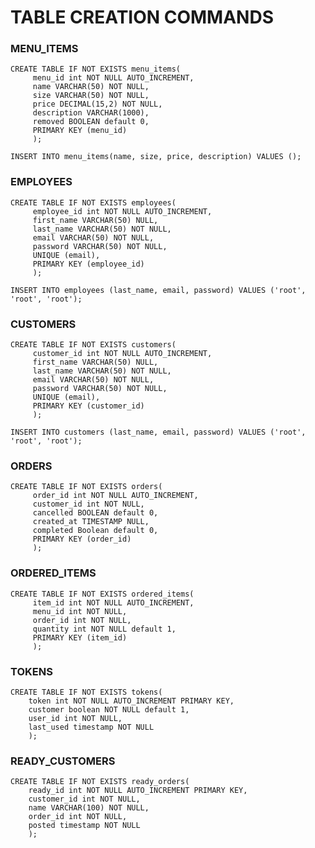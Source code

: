 # TABLE CREATION COMMANDS

### MENU_ITEMS

```
CREATE TABLE IF NOT EXISTS menu_items(
     menu_id int NOT NULL AUTO_INCREMENT,
     name VARCHAR(50) NOT NULL,
     size VARCHAR(50) NOT NULL,
     price DECIMAL(15,2) NOT NULL,
     description VARCHAR(1000),
     removed BOOLEAN default 0,
     PRIMARY KEY (menu_id)
     );
```

`INSERT INTO menu_items(name, size, price, description) VALUES ();`

### EMPLOYEES

```
CREATE TABLE IF NOT EXISTS employees(
     employee_id int NOT NULL AUTO_INCREMENT,
     first_name VARCHAR(50) NULL,
     last_name VARCHAR(50) NOT NULL,
     email VARCHAR(50) NOT NULL,
     password VARCHAR(50) NOT NULL,
     UNIQUE (email),
     PRIMARY KEY (employee_id)
     );
```

`INSERT INTO employees (last_name, email, password) VALUES ('root', 'root', 'root');`

### CUSTOMERS

```
CREATE TABLE IF NOT EXISTS customers(
     customer_id int NOT NULL AUTO_INCREMENT,
     first_name VARCHAR(50) NULL,
     last_name VARCHAR(50) NOT NULL,
     email VARCHAR(50) NOT NULL,
     password VARCHAR(50) NOT NULL,
     UNIQUE (email),
     PRIMARY KEY (customer_id)
     );
```

`INSERT INTO customers (last_name, email, password) VALUES ('root', 'root', 'root');`

### ORDERS

```
CREATE TABLE IF NOT EXISTS orders(
     order_id int NOT NULL AUTO_INCREMENT,
     customer_id int NOT NULL,
     cancelled BOOLEAN default 0,
     created_at TIMESTAMP NULL,
     completed Boolean default 0,
     PRIMARY KEY (order_id)
     );
```

### ORDERED_ITEMS

```
CREATE TABLE IF NOT EXISTS ordered_items(
     item_id int NOT NULL AUTO_INCREMENT,
     menu_id int NOT NULL,
     order_id int NOT NULL,
     quantity int NOT NULL default 1,
     PRIMARY KEY (item_id)
     );
```

### TOKENS

```
CREATE TABLE IF NOT EXISTS tokens(
    token int NOT NULL AUTO_INCREMENT PRIMARY KEY,
    customer boolean NOT NULL default 1,
    user_id int NOT NULL,
    last_used timestamp NOT NULL
    );
```

### READY_CUSTOMERS

```
CREATE TABLE IF NOT EXISTS ready_orders(
    ready_id int NOT NULL AUTO_INCREMENT PRIMARY KEY,
    customer_id int NOT NULL,
    name VARCHAR(100) NOT NULL,
    order_id int NOT NULL,
    posted timestamp NOT NULL
    );
```
